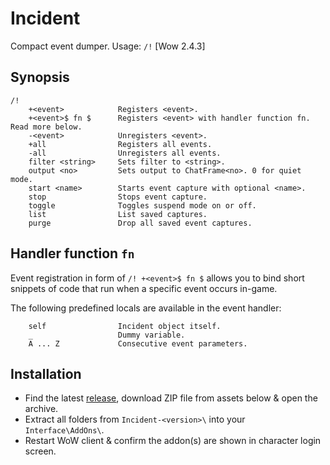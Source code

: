 # Incident

Compact event dumper. Usage: `/!` [Wow 2.4.3]


## Synopsis

```
/!
    +<event>            Registers <event>.
    +<event>$ fn $      Registers <event> with handler function fn. Read more below.
    -<event>            Unregisters <event>.
    +all                Registers all events.
    -all                Unregisters all events.
    filter <string>     Sets filter to <string>.
    output <no>         Sets output to ChatFrame<no>. 0 for quiet mode.
    start <name>        Starts event capture with optional <name>.
    stop                Stops event capture.
    toggle              Toggles suspend mode on or off.
    list                List saved captures.
    purge               Drop all saved event captures.
```


## Handler function `fn`

Event registration in form of `/! +<event>$ fn $` allows you to bind short
snippets of code that run when a specific event occurs in-game.

The following predefined locals are available in the event handler:

```
    self                Incident object itself.
    _                   Dummy variable.
    A ... Z             Consecutive event parameters.
```

## Installation

- Find the latest [release](https://github.com/SiarkowyDevKit/Incident/releases),
  download ZIP file from assets below & open the archive.
- Extract all folders from `Incident-<version>\` into your `Interface\AddOns\`.
- Restart WoW client & confirm the addon(s) are shown in character login screen.

